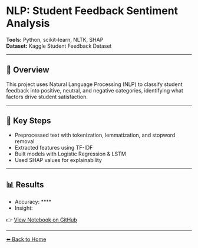 # NLP: Student Feedback Sentiment Analysis

**Tools:** Python, scikit-learn, NLTK, SHAP  
**Dataset:** Kaggle Student Feedback Dataset  

---

## 📌 Overview
This project uses Natural Language Processing (NLP) to classify student feedback into positive, neutral, and negative categories, identifying what factors drive student satisfaction.

---

## 🔑 Key Steps
- Preprocessed text with tokenization, lemmatization, and stopword removal  
- Extracted features using TF-IDF  
- Built models with Logistic Regression & LSTM  
- Used SHAP values for explainability  

---

## 📊 Results
- Accuracy: ****  
- Insight: 

👉 [View Notebook on GitHub](https://github.com/DataPhil17)

---

[⬅️ Back to Home](../index.md)
